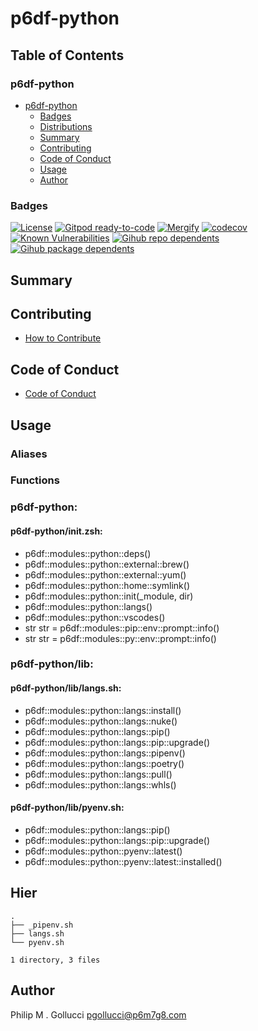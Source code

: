# p6df-python

## Table of Contents


### p6df-python
- [p6df-python](#p6df-python)
  - [Badges](#badges)
  - [Distributions](#distributions)
  - [Summary](#summary)
  - [Contributing](#contributing)
  - [Code of Conduct](#code-of-conduct)
  - [Usage](#usage)
  - [Author](#author)

### Badges

[![License](https://img.shields.io/badge/License-Apache%202.0-yellowgreen.svg)](https://opensource.org/licenses/Apache-2.0)
[![Gitpod ready-to-code](https://img.shields.io/badge/Gitpod-ready--to--code-blue?logo=gitpod)](https://gitpod.io/#https://github.com/p6m7g8/p6df-python)
[![Mergify](https://img.shields.io/endpoint.svg?url=https://gh.mergify.io/badges/p6m7g8/p6df-python/&style=flat)](https://mergify.io)
[![codecov](https://codecov.io/gh/p6m7g8/p6df-python/branch/master/graph/badge.svg?token=14Yj1fZbew)](https://codecov.io/gh/p6m7g8/p6df-python)
[![Known Vulnerabilities](https://snyk.io/test/github/p6m7g8/p6df-python/badge.svg?targetFile=package.json)](https://snyk.io/test/github/p6m7g8/p6df-python?targetFile=package.json)
[![Gihub repo dependents](https://badgen.net/github/dependents-repo/p6m7g8/p6df-python)](https://github.com/p6m7g8/p6df-python/network/dependents?dependent_type=REPOSITORY)
[![Gihub package dependents](https://badgen.net/github/dependents-pkg/p6m7g8/p6df-python)](https://github.com/p6m7g8/p6df-python/network/dependents?dependent_type=PACKAGE)

## Summary

## Contributing

- [How to Contribute](CONTRIBUTING.md)

## Code of Conduct

- [Code of Conduct](https://github.com/p6m7g8/.github/blob/master/CODE_OF_CONDUCT.md)

## Usage


### Aliases


### Functions

### p6df-python:

#### p6df-python/init.zsh:

- p6df::modules::python::deps()
- p6df::modules::python::external::brew()
- p6df::modules::python::external::yum()
- p6df::modules::python::home::symlink()
- p6df::modules::python::init(_module, dir)
- p6df::modules::python::langs()
- p6df::modules::python::vscodes()
- str str = p6df::modules::pip::env::prompt::info()
- str str = p6df::modules::py::env::prompt::info()


### p6df-python/lib:

#### p6df-python/lib/langs.sh:

- p6df::modules::python::langs::install()
- p6df::modules::python::langs::nuke()
- p6df::modules::python::langs::pip()
- p6df::modules::python::langs::pip::upgrade()
- p6df::modules::python::langs::pipenv()
- p6df::modules::python::langs::poetry()
- p6df::modules::python::langs::pull()
- p6df::modules::python::langs::whls()

#### p6df-python/lib/pyenv.sh:

- p6df::modules::python::langs::pip()
- p6df::modules::python::langs::pip::upgrade()
- p6df::modules::python::pyenv::latest()
- p6df::modules::python::pyenv::latest::installed()



## Hier
```text
.
├── _pipenv.sh
├── langs.sh
└── pyenv.sh

1 directory, 3 files
```
## Author

Philip M . Gollucci <pgollucci@p6m7g8.com>
